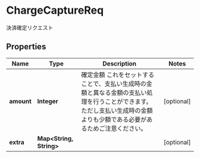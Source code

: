 

# ChargeCaptureReq

決済確定リクエスト
## Properties

Name | Type | Description | Notes
------------ | ------------- | ------------- | -------------
**amount** | **Integer** | 確定金額 これをセットすることで、支払い生成時の金額と異なる金額の支払い処理を行うことができます。 ただし支払い生成時の金額よりも少額である必要があるためご注意ください。  |  [optional]
**extra** | **Map&lt;String, String&gt;** |  |  [optional]




